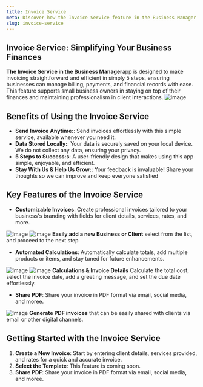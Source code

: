 ```yaml
---
title: Invoice Service
meta: Discover how the Invoice Service feature in the Business Manager app streamlines invoicing, improves accuracy, and supports efficient financial management.
slug: invoice-service
---
```


## Invoice Service: Simplifying Your Business Finances

<p class="responsive-container bg-colorTwo bg-opacity-50 rounded-xl">
  <span class="responsive-text font-mono">
<strong>The Invoice Service in the Business Manager</strong>app is designed to make invoicing straightforward and efficient in simply 5 steps, ensuring businesses can manage billing, payments, and financial records with ease. This feature supports small business owners in staying on top of their finances and maintaining professionalism in client interactions.
  </span>
 <img alt="Image" src="https://vrwfykasolsqxqihpsmz.supabase.co/storage/v1/object/public/business-manager-bucket//invoice_screen.jpg"  class="overflow-hidden rounded-xl w-[200px] h-[400px] flex" />
</p>

## Benefits of Using the Invoice Service

- **Send Invoice Anytime:**: Send invoices effortlessly with this simple service, available whenever you need it.
- **Data Stored Locally:**: Your data is securely saved on your local device. We do not collect any data, ensuring your privacy.
- **5 Steps to Success:s**: A user-friendly design that makes using this app simple, enjoyable, and efficient.
- **Stay With Us & Help Us Grow:**: Your feedback is invaluable! Share your thoughts so we can improve and keep everyone satisfied

## Key Features of the Invoice Service

- **Customizable Invoices**: Create professional invoices tailored to your business's branding with fields for client details, services, rates, and more.

<p class="responsive-container bg-colorSeven md:px-2 bg-opacity-50 rounded-xl">
 <img alt="Image" src="https://vrwfykasolsqxqihpsmz.supabase.co/storage/v1/object/public/business-manager-bucket//484544168_1026421742722974_2592372090967667761_n.jpg" class="overflow-hidden rounded-xl w-[200px] h-[400px] flex" />
  <img alt="Image" src="https://vrwfykasolsqxqihpsmz.supabase.co/storage/v1/object/public/business-manager-bucket//invoice_clinet.jpg" class="overflow-hidden rounded-xl w-[200px] h-[400px] flex" />
 <span class="responsive-text font-mono">
<strong>Easily add a new Business or Client</strong> select from the list, and proceed to the next step
  </span>
</p>

- **Automated Calculations**: Automatically calculate totals, add multiple products or items, and stay tuned for future enhancements.

<p class="responsive-container">
  <img alt="Image" src="https://vrwfykasolsqxqihpsmz.supabase.co/storage/v1/object/public/business-manager-bucket//invoice_item.jpg" class="overflow-hidden rounded-xl w-[200px] h-[400px] flex" >
  <img alt="Image" src="https://vrwfykasolsqxqihpsmz.supabase.co/storage/v1/object/public/business-manager-bucket//489731494_2557626467962459_8450385848162319308_n.jpg"  class="overflow-hidden rounded-xl w-[200px] h-[400px] flex" />
  <span class="responsive-text font-mono">
    <strong>Calculations & Invoice Details</strong>  
    Calculate the total cost, select the invoice date, add a greeting message, and set the due date effortlessly.
  </span>
</p>

- **Share PDF**: Share your invoice in PDF format via email, social media, and moree.

<p class="responsive-container bg-colorSix bg-opacity-50 rounded-xl">
  <img alt="Image" src="https://vrwfykasolsqxqihpsmz.supabase.co/storage/v1/object/public/business-manager-bucket//490986058_1844784449397397_1679297878826587451_n.jpg"  class="overflow-hidden rounded-xl w-[200px] h-[400px] flex" />
 <span class="responsive-text font-mono">
<strong>Generate PDF invoices</strong> that can be easily shared with clients via email or other digital channels.
  </span>
</p>

## Getting Started with the Invoice Service

1. **Create a New Invoice**: Start by entering client details, services provided, and rates for a quick and accurate invoice.
2. **Select the Template**: This feature is coming soon.
3. **Share PDF**: Share your invoice in PDF format via email, social media, and moree.
